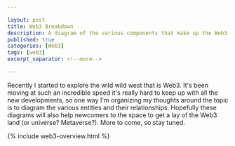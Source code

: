 ```yaml
---

layout: post
title: Web3 Breakdown
description: A diagram of the various components that make up the Web3 ecosystem.
published: true
categories: [Web3]
tags: [web3]
excerpt_separator: <!--more-->

---
```


Recently I started to explore the wild wild west that is Web3. It's been moving at such an incredible speed it's really hard to keep up with all the new developments, so one way I'm organizing my thoughts around the topic is to diagram the various entities and their relationships. Hopefully these diagrams will also help newcomers to the space to get a lay of the Web3 land (or universe? Metaverse?). More to come, so stay tuned.

<!--more-->

{% include web3-overview.html %}